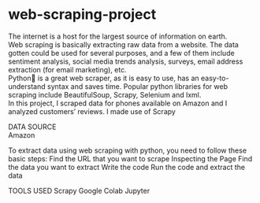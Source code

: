 # web-scraping-project
The internet is a host for the largest source of information on earth. <br>
Web scraping is basically extracting raw data from a website. The data gotten could be used for several purposes, and a few of them include sentiment analysis, social media trends analysis, surveys, email address extraction (for email marketing), etc. <br>
Python🐍 is a great web scraper, as it is easy to use, has an easy-to-understand syntax and saves time. Popular python libraries for web scraping include BeautifulSoup, Scrapy, Selenium and lxml. <br>
In this project, I scraped data for phones available on Amazon and I analyzed customers’ reviews.
I made use of Scrapy

DATA SOURCE <br>
Amazon




To extract data using web scraping with python, you need to follow these basic steps:
Find the URL that you want to scrape
Inspecting the Page
Find the data you want to extract
Write the code
Run the code and extract the data


TOOLS USED
Scrapy
Google Colab
Jupyter 
